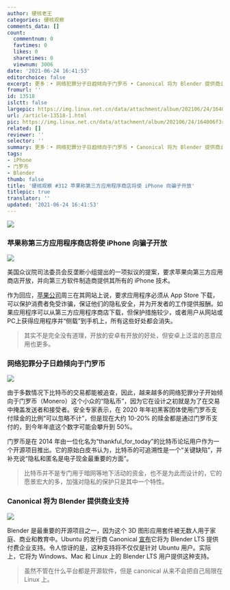 ```yaml
---
author: 硬核老王
categories: 硬核观察
comments_data: []
count:
  commentnum: 0
  favtimes: 0
  likes: 0
  sharetimes: 0
  viewnum: 3006
date: '2021-06-24 16:41:53'
editorchoice: false
excerpt: 更多：• 网络犯罪分子日趋倾向于门罗币 • Canonical 将为 Blender 提供商业支持
fromurl: ''
id: 13518
islctt: false
largepic: https://img.linux.net.cn/data/attachment/album/202106/24/164006f3ra0rvvahmecerh.jpg
url: /article-13518-1.html
pic: https://img.linux.net.cn/data/attachment/album/202106/24/164006f3ra0rvvahmecerh.jpg.thumb.jpg
related: []
reviewer: ''
selector: ''
summary: 更多：• 网络犯罪分子日趋倾向于门罗币 • Canonical 将为 Blender 提供商业支持
tags:
- iPhone
- 门罗币
- Blender
thumb: false
title: '硬核观察 #312 苹果称第三方应用程序商店将使 iPhone 向骗子开放'
titlepic: true
translator: ''
updated: '2021-06-24 16:41:53'
---
```


![](https://img.linux.net.cn/data/attachment/album/202106/24/164006f3ra0rvvahmecerh.jpg)


### 苹果称第三方应用程序商店将使 iPhone 向骗子开放


![](https://img.linux.net.cn/data/attachment/album/202106/24/164017jgilnxiqqa9ze9ym.jpg)


美国众议院司法委员会反垄断小组提出的一项拟议的提案，要求苹果向第三方应用商店开放，并向第三方软件制造商提供其所有的 iPhone 技术。


作为回应，[苹果公司](https://www.bloomberg.com/news/articles/2021-06-23/apple-says-third-party-app-stores-would-open-iphones-to-scammers)周三在其网站上说，要求应用程序必须从 App Store 下载，可以保护消费者免受诈骗，保证他们的隐私安全，并为开发者的工作提供报酬。如果应用程序可以从第三方应用程序商店下载，但保护措施较少，或者用户从网站或PC上获得应用程序并“侧载”到手机上，所有这些好处都会消失。



> 
> 其实不是完全没有道理，开放的安卓有开放的好处，但安卓上泛滥的恶意应用也更多。
> 
> 
> 


### 网络犯罪分子日趋倾向于门罗币


![](https://img.linux.net.cn/data/attachment/album/202106/24/164038r4j3vgwogjk9m4g8.jpg)


由于多数情况下比特币的交易都能被追查，因此，越来越多的网络犯罪分子开始倾向于门罗币（Monero）这个小众的“隐私币”，因为它在设计之初就是为了在交易中掩盖发送者和接受者。安全专家表示，在 2020 年年初黑客团体使用门罗币支付赎金的比例“可以忽略不计”，但是现在大约 10-20% 的赎金都是通过门罗币支付的，到今年年底这个数字可能会攀升到 50%。


门罗币是在 2014 年由一位化名为“thankful\_for\_today”的比特币论坛用户作为一个开源项目推出。它的原始白皮书认为，比特币的可追溯性是一个“关键缺陷”，并补充说“隐私和匿名是电子现金最重要的方面”。



> 
> 比特币并不是专门用于暗网等地下活动的资金，也不是为此而设计的，它的愿景宏大的多，加强对隐私的保护只是其中一个特性。
> 
> 
> 


### Canonical 将为 Blender 提供商业支持


![](https://img.linux.net.cn/data/attachment/album/202106/24/164139ofz0drwtfft4c4mo.jpg)


Blender 是最重要的开源项目之一，因为这个 3D 图形应用套件被无数人用于家庭、商业和教育中。Ubuntu 的发行商 Canonical [宣布](https://ubuntu.com/blog/blender-support-from-canonical)它将为 Blender LTS 提供付费企业支持。令人惊讶的是，这种支持将不仅仅是针对 Ubuntu 用户。实际上，它将为 Windows、Mac 和 Linux 上的 Blender LTS 用户提供这种支持。



> 
> 虽然不管在什么平台都是开源软件，但是 canonical 从来不会把自己局限在 Linux 上。
> 
> 
>